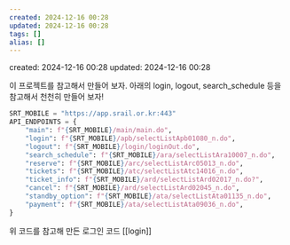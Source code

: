 ```yaml
---
created: 2024-12-16 00:28
updated: 2024-12-16 00:28
tags: []
alias: []
---
```


created: 2024-12-16 00:28
updated: 2024-12-16 00:28

이 프로젝트를 참고해서 만들어 보자.
아래의 login, logout, search_schedule 등을 참고해서 천천히 만들어 보자!


```python
SRT_MOBILE = "https://app.srail.or.kr:443"
API_ENDPOINTS = {
    "main": f"{SRT_MOBILE}/main/main.do",
    "login": f"{SRT_MOBILE}/apb/selectListApb01080_n.do",
    "logout": f"{SRT_MOBILE}/login/loginOut.do",
    "search_schedule": f"{SRT_MOBILE}/ara/selectListAra10007_n.do",
    "reserve": f"{SRT_MOBILE}/arc/selectListArc05013_n.do",
    "tickets": f"{SRT_MOBILE}/atc/selectListAtc14016_n.do",
    "ticket_info": f"{SRT_MOBILE}/ard/selectListArd02017_n.do?",
    "cancel": f"{SRT_MOBILE}/ard/selectListArd02045_n.do",
    "standby_option": f"{SRT_MOBILE}/ata/selectListAta01135_n.do",
    "payment": f"{SRT_MOBILE}/ata/selectListAta09036_n.do",
}

```

위 코드를 참고해 만든 로그인 코드 [[login]]
